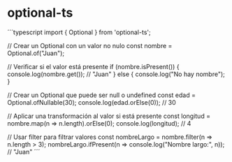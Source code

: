 # optional-ts

´´´typescript
import { Optional } from 'optional-ts';

// Crear un Optional con un valor no nulo
const nombre = Optional.of("Juan");

// Verificar si el valor está presente
if (nombre.isPresent()) {
  console.log(nombre.get()); // "Juan"
} else {
  console.log("No hay nombre");
}

// Crear un Optional que puede ser null o undefined
const edad = Optional.ofNullable(30);
console.log(edad.orElse(0)); // 30

// Aplicar una transformación al valor si está presente
const longitud = nombre.map(n => n.length).orElse(0);
console.log(longitud); // 4

// Usar filter para filtrar valores
const nombreLargo = nombre.filter(n => n.length > 3);
nombreLargo.ifPresent(n => console.log("Nombre largo:", n)); // "Juan"
´´´
